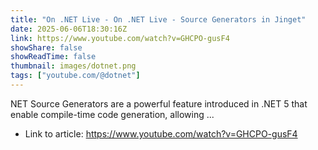 ```yaml
---
title: "On .NET Live - On .NET Live - Source Generators in Jinget"
date: 2025-06-06T18:30:16Z
link: https://www.youtube.com/watch?v=GHCPO-gusF4
showShare: false
showReadTime: false
thumbnail: images/dotnet.png
tags: ["youtube.com/@dotnet"]
---
```

NET Source Generators are a powerful feature introduced in .NET 5 that enable compile-time code generation, allowing ...

- Link to article: https://www.youtube.com/watch?v=GHCPO-gusF4